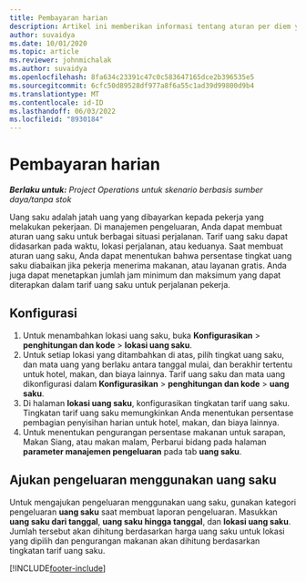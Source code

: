 ```yaml
---
title: Pembayaran harian
description: Artikel ini memberikan informasi tentang aturan per diem yang digunakan dalam Manajemen biaya.
author: suvaidya
ms.date: 10/01/2020
ms.topic: article
ms.reviewer: johnmichalak
ms.author: suvaidya
ms.openlocfilehash: 8fa634c23391c47c0c583647165dce2b396535e5
ms.sourcegitcommit: 6cfc50d89528df977a8f6a55c1ad39d99800d9b4
ms.translationtype: MT
ms.contentlocale: id-ID
ms.lasthandoff: 06/03/2022
ms.locfileid: "8930184"
---
```

# <a name="per-diems"></a>Pembayaran harian

_**Berlaku untuk:** Project Operations untuk skenario berbasis sumber daya/tanpa stok_


Uang saku adalah jatah uang yang dibayarkan kepada pekerja yang melakukan pekerjaan. Di manajemen pengeluaran, Anda dapat membuat aturan uang saku untuk berbagai situasi perjalanan. Tarif uang saku dapat didasarkan pada waktu, lokasi perjalanan, atau keduanya. Saat membuat aturan uang saku, Anda dapat menentukan bahwa persentase tingkat uang saku diabaikan jika pekerja menerima makanan, atau layanan gratis. Anda juga dapat menetapkan jumlah jam minimum dan maksimum yang dapat diterapkan dalam tarif uang saku untuk perjalanan pekerja.

## <a name="configuration"></a>Konfigurasi 

1. Untuk menambahkan lokasi uang saku, buka **Konfigurasikan** > **penghitungan dan kode** > **lokasi uang saku**.
2. Untuk setiap lokasi yang ditambahkan di atas, pilih tingkat uang saku, dan mata uang yang berlaku antara tanggal mulai, dan berakhir tertentu untuk hotel, makan, dan biaya lainnya. Tarif uang saku dan mata uang dikonfigurasi dalam **Konfigurasikan** > **penghitungan dan kode** > **uang saku**.
3. Di halaman **lokasi uang saku**, konfigurasikan tingkatan tarif uang saku. Tingkatan tarif uang saku memungkinkan Anda menentukan persentase pembagian penyisihan harian untuk hotel, makan, dan biaya lainnya. 
4. Untuk menentukan pengurangan persentase makanan untuk sarapan, Makan Siang, atau makan malam, Perbarui bidang pada halaman **parameter manajemen pengeluaran** pada tab **uang saku**. 
    
## <a name="submit-expenses-using-per-diem"></a>Ajukan pengeluaran menggunakan uang saku
Untuk mengajukan pengeluaran menggunakan uang saku, gunakan kategori pengeluaran **uang saku** saat membuat laporan pengeluaran. Masukkan **uang saku dari tanggal**, **uang saku hingga tanggal**, dan **lokasi uang saku**. Jumlah tersebut akan dihitung berdasarkan harga uang saku untuk lokasi yang dipilih dan pengurangan makanan akan dihitung berdasarkan tingkatan tarif uang saku.


[!INCLUDE[footer-include](../includes/footer-banner.md)]